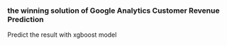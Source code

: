 ### the winning solution of Google Analytics Customer Revenue Prediction




Predict the result with xgboost model

